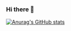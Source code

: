 ### Hi there 👋

[![Anurag's GitHub stats](https://github-readme-stats.vercel.app/api?username=Morax-xyc&count_private=true&theme=github_dark)](https://github.com/anuraghazra/github-readme-stats)

<!--
**Morax-xyc/Morax-xyc** is a ✨ _special_ ✨ repository because its `README.md` (this file) appears on your GitHub profile.

Here are some ideas to get you started:

- 🔭 I’m currently working on ...
- 🌱 I’m currently learning ...
- 👯 I’m looking to collaborate on ...
- 🤔 I’m looking for help with ...
- 💬 Ask me about ...
- 📫 How to reach me: ...
- 😄 Pronouns: ...
- ⚡ Fun fact: ...
-->
